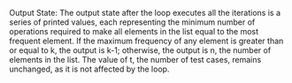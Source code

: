 Output State: The output state after the loop executes all the iterations is a series of printed values, each representing the minimum number of operations required to make all elements in the list equal to the most frequent element. If the maximum frequency of any element is greater than or equal to k, the output is k-1; otherwise, the output is n, the number of elements in the list. The value of t, the number of test cases, remains unchanged, as it is not affected by the loop.